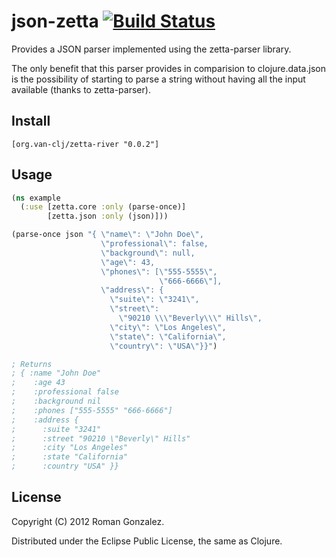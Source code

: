# json-zetta [![Build Status](https://secure.travis-ci.org/van-clj/json-zetta.png)](http://travis-ci.org/van-clj/json-zetta)

Provides a JSON parser implemented using the zetta-parser library.

The only benefit that this parser provides in comparision to clojure.data.json
is the possibility of starting to parse a string without having all the
input available (thanks to zetta-parser).

## Install

```
[org.van-clj/zetta-river "0.0.2"]
```

## Usage

```clojure
(ns example
  (:use [zetta.core :only (parse-once)]
        [zetta.json :only (json)]))

(parse-once json "{ \"name\": \"John Doe\",
                    \"professional\": false,
                    \"background\": null,
                    \"age\": 43,
                    \"phones\": [\"555-5555\",
                                 \"666-6666\"],
                    \"address\": {
                      \"suite\": \"3241\",
                      \"street\":
                        \"90210 \\\"Beverly\\\" Hills\",
                      \"city\": \"Los Angeles\",
                      \"state\": \"California\",
                      \"country\": \"USA\"}}")

; Returns
; { :name "John Doe"
;    :age 43
;    :professional false
;    :background nil
;    :phones ["555-5555" "666-6666"]
;    :address {
;      :suite "3241"
;      :street "90210 \"Beverly\" Hills"
;      :city "Los Angeles"
;      :state "California"
;      :country "USA" }}
```

## License

Copyright (C) 2012 Roman Gonzalez.

Distributed under the Eclipse Public License, the same as Clojure.

